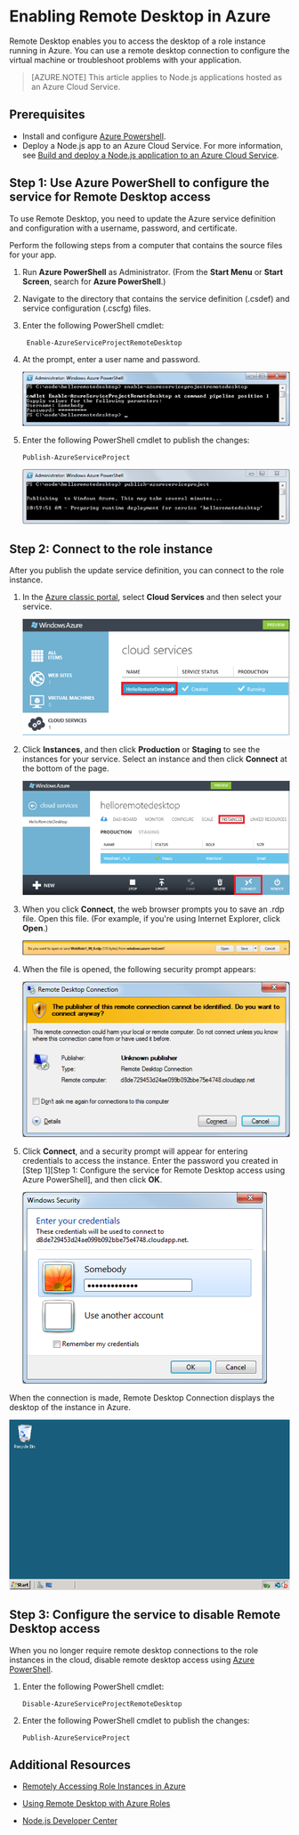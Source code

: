<properties 
    pageTitle="Enable remote desktop for cloud services (Node.js)" 
    description="Learn how to enable remote-desktop access for the virtual machines hosting your Azure Node.js application." 
    services="cloud-services" 
    documentationCenter="nodejs" 
    authors="rmcmurray" 
    manager="wpickett" 
    editor=""/>

<tags 
    ms.service="cloud-services" 
    ms.workload="tbd" 
    ms.tgt_pltfrm="na" 
    ms.devlang="nodejs" 
    ms.topic="article" 
    ms.date="11/20/2015" 
    ms.author="robmcm"/>


# Enabling Remote Desktop in Azure

Remote Desktop enables you to access the desktop of a role instance
running in Azure. You can use a remote desktop connection to
configure the virtual machine or troubleshoot problems with your
application.

> [AZURE.NOTE] This article applies to Node.js applications hosted as an Azure Cloud Service.


## Prerequisites

- Install and configure [Azure Powershell](../install-configure-powershell.md).
- Deploy a Node.js app to an Azure Cloud Service. For more information, see [Build and deploy a Node.js application to an Azure Cloud Service](cloud-services-nodejs-develop-deploy-app.md).


## Step 1: Use Azure PowerShell to configure the service for Remote Desktop access

To use Remote Desktop, you need to update the Azure service definition and
configuration with a username, password, and certificate. 

Perform the following steps from a computer that contains the source files for your app.

1. Run **Azure PowerShell** as Administrator. (From the **Start Menu** or **Start Screen**, search for **Azure PowerShell**.)

2.  Navigate to the directory that contains the service definition (.csdef) and
service configuration (.cscfg) files.

3. Enter the following PowerShell cmdlet:

        Enable-AzureServiceProjectRemoteDesktop

4. At the prompt, enter a user name and password.

    ![enable-azureserviceprojectremotedesktop][enable-rdp]

3.  Enter the following PowerShell cmdlet to publish the changes:

        Publish-AzureServiceProject

    ![publish-azureserviceproject][publish-project]

## Step 2: Connect to the role instance

After you publish the update service definition, you can connect to
the role instance.

1.  In the [Azure classic portal], select **Cloud Services** and then select your service.

    ![Azure classic portal][cloud-services]

2.  Click **Instances**, and then click **Production** or **Staging** to see the instances for your service. Select an instance and then click **Connect** at the bottom of the page.

    ![The instances page][3]

2.  When you click **Connect**, the web browser prompts you to save an
    .rdp file. Open this file. (For example, if you're using Internet Explorer, click **Open**.)

    ![prompt to open or save the .rdp file][4]

3.  When the file is opened, the following security prompt appears:

    ![Windows security prompt][5]

4.  Click **Connect**, and a security prompt will appear for entering
    credentials to access the instance. Enter the password you created
    in [Step 1][Step 1: Configure the service for Remote Desktop access using Azure PowerShell], and then click **OK**.

    ![username/password prompt][6]

When the connection is made, Remote Desktop Connection displays the
desktop of the instance in Azure. 

![Remote desktop session][7]

## Step 3: Configure the service to disable Remote Desktop access 

When you no longer require remote desktop connections to the role
instances in the cloud, disable remote desktop access using [Azure PowerShell].

1.  Enter the following PowerShell cmdlet:

        Disable-AzureServiceProjectRemoteDesktop

2.  Enter the following PowerShell cmdlet to publish the changes:

        Publish-AzureServiceProject

## Additional Resources

- [Remotely Accessing Role Instances in Azure] 
- [Using Remote Desktop with Azure Roles]
- [Node.js Developer Center](/develop/nodejs/)

  [Azure PowerShell]: http://go.microsoft.com/?linkid=9790229&clcid=0x409

[Azure classic portal]: http://manage.windowsazure.com
[publish-project]: ./media/cloud-services-nodejs-enable-remote-desktop/publish-rdp.png
[enable-rdp]: ./media/cloud-services-nodejs-enable-remote-desktop/enable-rdp.png
[cloud-services]: ./media/cloud-services-nodejs-enable-remote-desktop/cloud-services-remote.png
  [3]: ./media/cloud-services-nodejs-enable-remote-desktop/cloud-service-instance.png
  [4]: ./media/cloud-services-nodejs-enable-remote-desktop/rdp-open.png
  [5]: ./media/cloud-services-nodejs-enable-remote-desktop/remote-desktop-12.png
  [6]: ./media/cloud-services-nodejs-enable-remote-desktop/remote-desktop-13.png
  [7]: ./media/cloud-services-nodejs-enable-remote-desktop/remote-desktop-14.png
  
  [Remotely Accessing Role Instances in Azure]: http://msdn.microsoft.com/library/windowsazure/hh124107.aspx
  [Using Remote Desktop with Azure Roles]: http://msdn.microsoft.com/library/windowsazure/gg443832.aspx
 
